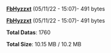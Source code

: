[**FbHyzzxt**](/data/FbHyzzxt.txt) (05/11/22 - 15:07)- 491 bytes

[**FbHyzzxt**](/data/FbHyzzxt.txt) (05/11/22 - 15:07)- 491 bytes

**Total Datas**: 1760

**Total Size**: 10.15 MB / 10.2 MB